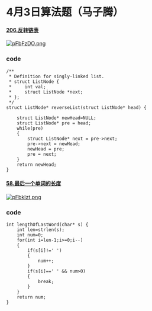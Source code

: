 # 4月3日算法题（马子腾）

#### [206.反转链表](https://leetcode.cn/problems/reverse-linked-list/description/)

[![pFbFzDO.png](https://s21.ax1x.com/2024/04/03/pFbFzDO.png)](https://imgse.com/i/pFbFzDO)

### code

```
/**
 * Definition for singly-linked list.
 * struct ListNode {
 *     int val;
 *     struct ListNode *next;
 * };
 */
struct ListNode* reverseList(struct ListNode* head) {
 
    struct ListNode* newHead=NULL;
    struct ListNode* pre = head;
    while(pre)
    {
        struct ListNode* next = pre->next;
        pre->next = newHead;
        newHead = pre;
        pre = next;
    }
    return newHead;
}
```
#### [58.最后一个单词的长度](https://leetcode.cn/problems/length-of-last-word/description/)

[![pFbkIzt.png](https://s21.ax1x.com/2024/04/03/pFbkIzt.png)](https://imgse.com/i/pFbkIzt)

### code
```
int lengthOfLastWord(char* s) {
    int len=strlen(s);
    int num=0;
    for(int i=len-1;i>=0;i--)
    {
        if(s[i]!=' ')
        {
            num++;
        }
        if(s[i]==' ' && num>0)
        {
            break;
        }
    }
    return num;
}
```